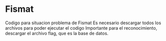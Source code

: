 # Fismat
Codigo para situacion problema de Fismat
Es necesario descargar todos los archivos para poder ejecutar el codigo
Importante para el reconocimiento, descargar el archivo flag, que es la base de datos.
